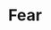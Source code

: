 ---
title: "Fear"
permalink: /spells/fear/
tags:
  - Spell
available_for:
  - Bard
  - Sorcerer
  - Warlock
  - Wizard
level: "3rd Level"
school: "Illusion"
area: "30 ft"
shape: "Cone"
comp:
  - V
  - S
  - M
material: "a white feather or the heart of a hen."
duration: "Up to 1 minute"
concentration: true
attack: "WIS Save"
description: |
  You project a phantasmal image of a creature's worst fears. Each creature in a 30-foot cone must succeed on a wisdom saving throw or drop whatever it is holding and become frightened for the duration.

  While frightened by this spell, a creature must take the Dash action and move away from you by the safest available route on each of its turns, unless there is nowhere to move. If the creature ends its turn in a location where it doesn't have line of sight to you, the creature can make a wisdom saving throw. On a successful save, the spell ends for that creature.
excerpt: "You project a phantasmal image of a creature's worst fears."
source: "Basic Rules"
---